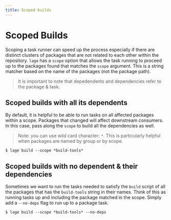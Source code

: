 ```yaml
---
title: Scoped builds
---
```


# Scoped Builds

Scoping a task runner can speed up the process especially if there are distinct clusters of packages that are not related to each other within the repository. `lage` has a `scope` option that allows the task running to proceed up to the packages found that matches the `scope` argument. This is a string matcher based on the name of the packages (not the package path).

> It is important to note that depedendents and dependencies refer to the package & task.

## Scoped builds with all its dependents

By default, it is helpful to be able to run tasks on all affected packages within a scope. Packages that changed will affect downstream consumers. In this case, pass along the `scope` to build all the dependencies as well.

> Note: you can use wild card character: `*`. This is particularly helpful when packages are named by group or by scope.

```
$ lage build --scope *build-tools*
```

## Scoped builds with no dependent & their dependencies

Sometimes we want to run the tasks needed to satisfy the `build` script of all the packages that has the `build-tools` string in their names. Think of this as running tasks up and including the package matched in the scope. Simply add a `--no-deps` flag to run up to a package task.

```
$ lage build --scope *build-tools* --no-deps
```
